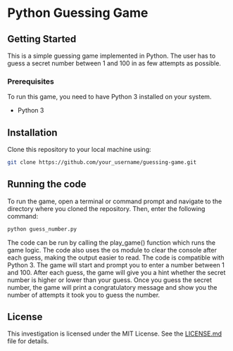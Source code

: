 # Python Guessing Game

## Getting Started
This is a simple guessing game implemented in Python. The user has to guess a secret number between 1 and 100 in as few attempts as possible.


### Prerequisites
To run this game, you need to have Python 3 installed on your system.
- Python 3

## Installation
Clone this repository to your local machine using:
```sh
git clone https://github.com/your_username/guessing-game.git
```

## Running the code
To run the game, open a terminal or command prompt and navigate to the directory where you cloned the repository. Then, enter the following command:
```sh
python guess_number.py
```

The code can be run by calling the play_game() function which runs the game logic. The code also uses the os module to clear the console after each guess, making the output easier to read. The code is compatible with Python 3.
The game will start and prompt you to enter a number between 1 and 100. After each guess, the game will give you a hint whether the secret number is higher or lower than your guess. Once you guess the secret number, the game will print a congratulatory message and show you the number of attempts it took you to guess the number.

## License

This investigation is licensed under the MIT License. See the [LICENSE.md](.....) file for details.
